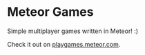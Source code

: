 # Meteor Games

Simple multiplayer games written in Meteor! :)

Check it out on [playgames.meteor.com](http://playgames.meteor.com).
